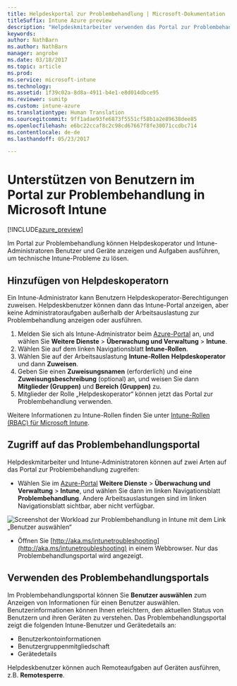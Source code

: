 ```yaml
---
title: Helpdeskportal zur Problembehandlung | Microsoft-Dokumentation
titleSuffix: Intune Azure preview
description: "Helpdeskmitarbeiter verwenden das Portal zur Problembehandlung, um die technischen Problemen der Benutzer zu lösen."
keywords: 
author: NathBarn
ms.author: NathBarn
manager: angrobe
ms.date: 03/18/2017
ms.topic: article
ms.prod: 
ms.service: microsoft-intune
ms.technology: 
ms.assetid: 1f39c02a-8d8a-4911-b4e1-e8d014dbce95
ms.reviewer: sumitp
ms.custom: intune-azure
ms.translationtype: Human Translation
ms.sourcegitcommit: 9ff1adae93fe6873f5551cf58b1a2e89638dee85
ms.openlocfilehash: e6bc22ccaf8c2c98cd67667f8fe30071ccdbc714
ms.contentlocale: de-de
ms.lasthandoff: 05/23/2017

---
```

# <a name="help-users-with-the-troubleshooting-portal-in-microsoft-intune"></a>Unterstützen von Benutzern im Portal zur Problembehandlung in Microsoft Intune

[!INCLUDE[azure_preview](./includes/azure_preview.md)]

Im Portal zur Problembehandlung können Helpdeskoperator und Intune-Administratoren Benutzer und Geräte anzeigen und Aufgaben ausführen, um technische Intune-Probleme zu lösen.

## <a name="add-help-desk-operators"></a>Hinzufügen von Helpdeskoperatorn
Ein Intune-Administrator kann Benutzern Helpdeskoperator-Berechtigungen zuweisen. Helpdeskbenutzer können dann das Intune-Portal anzeigen, aber keine Administratoraufgaben außerhalb der Arbeitsauslastung zur Problembehandlung anzeigen oder ausführen.

1. Melden Sie sich als Intune-Administrator beim [Azure-Portal](https:portal.azure.com) an, und wählen Sie **Weitere Dienste** > **Überwachung und Verwaltung** > **Intune**.
2. Wählen Sie auf dem linken Navigationsblatt **Intune-Rollen**.
3. Wählen Sie auf der Arbeitsauslastung **Intune-Rollen** **Helpdeskoperator** und dann **Zuweisen**.
4. Geben Sie einen **Zuweisungsnamen** (erforderlich) und eine **Zuweisungsbeschreibung** (optional) an, und weisen Sie dann **Mitglieder (Gruppen)** und **Bereich (Gruppen)** zu.
5. Mitglieder der Rolle „Helpdeskoperator“ können jetzt das Portal zur Problembehandlung verwenden.

Weitere Informationen zu Intune-Rollen finden Sie unter [Intune-Rollen (RBAC) für Microsoft Intune](role-based-access-control.md).

## <a name="access-the-troubleshooting-portal"></a>Zugriff auf das Problembehandlungsportal

Helpdeskmitarbeiter und Intune-Administratoren können auf zwei Arten auf das Portal zur Problembehandlung zugreifen:
- Wählen Sie im [Azure-Portal](https://portal.azure.com) **Weitere Dienste** > **Überwachung und Verwaltung** > **Intune**, und wählen Sie dann im linken Navigationsblatt **Problembehandlung**. Andere Arbeitsauslastungen sind im linken Navigationsblatt sichtbar, aber nicht verfügbar.

![Screenshot der Workload zur Problembehandlung in Intune mit dem Link „Benutzer auswählen“](media/help-desk-user.png)
- Öffnen Sie [http://aka.ms/intunetroubleshooting](http://aka.ms/intunetroubleshooting) in einem Webbrowser. Nur das Problembehandlungsportal wird angezeigt.

## <a name="use-the-troubleshooting-portal"></a>Verwenden des Problembehandlungsportals

Im Problembehandlungsportal können Sie **Benutzer auswählen** zum Anzeigen von Informationen für einen Benutzer auswählen. Benutzerinformationen können Ihnen erleichtern, den aktuellen Status von Benutzern und ihren Geräten zu verstehen. Das Problembehandlungsportal zeigt die folgenden Intune-Benutzer und Gerätedetails an:
- Benutzerkontoinformationen
- Benutzergruppenmitgliedschaft
- Gerätedetails

Helpdeskbenutzer können auch Remoteaufgaben auf Geräten ausführen, z.B. **Remotesperre**.

